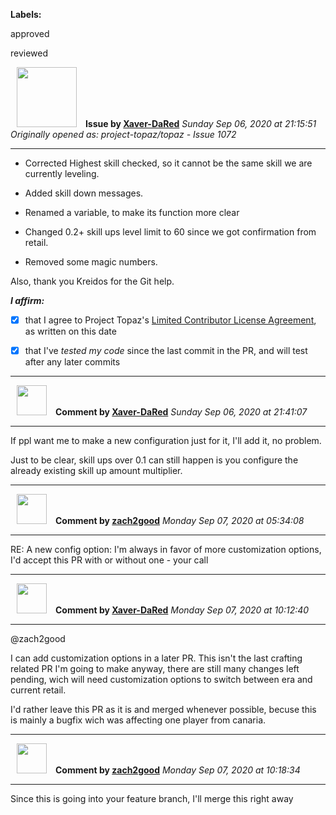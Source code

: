 **Labels:**

approved

reviewed



<a href="https://github.com/Xaver-DaRed"><img src="https://avatars2.githubusercontent.com/u/60053999?v=4" width="96" height="96" hspace="10"></img></a> **Issue by [Xaver-DaRed](https://github.com/Xaver-DaRed)**
_Sunday Sep 06, 2020 at 21:15:51_
_Originally opened as: project-topaz/topaz - Issue 1072_

----

- Corrected Highest skill checked, so it cannot be the same skill we are currently leveling.
- Added skill down messages.
- Renamed a variable, to make its function more clear
- Changed 0.2+ skill ups level limit to 60 since we got confirmation from retail.
- Removed some magic numbers.

Also, thank you Kreidos for the Git help.

<!-- place 'x' mark between square [] brackets to affirm: -->
**_I affirm:_**
- [x] that I agree to Project Topaz's [Limited Contributor License Agreement](http://project-topaz.com/blob/release/CONTRIBUTOR_AGREEMENT.md), as written on this date
- [x] that I've _tested my code_ since the last commit in the PR, and will test after any later commits




----
<a href="https://github.com/Xaver-DaRed"><img src="https://avatars2.githubusercontent.com/u/60053999?v=4" width="48" height="48" hspace="10"></img></a> **Comment by [Xaver-DaRed](https://github.com/Xaver-DaRed)**
_Sunday Sep 06, 2020 at 21:41:07_

----

If ppl want me to make a new configuration just for it, I'll add it, no problem.

Just to be clear, skill ups over 0.1 can still happen is you configure the already existing skill up amount multiplier.


----
<a href="https://github.com/zach2good"><img src="https://avatars3.githubusercontent.com/u/1389729?v=4" width="48" height="48" hspace="10"></img></a> **Comment by [zach2good](https://github.com/zach2good)**
_Monday Sep 07, 2020 at 05:34:08_

----

RE: A new config option: I'm always in favor of more customization options, I'd accept this PR with or without one - your call


----
<a href="https://github.com/Xaver-DaRed"><img src="https://avatars2.githubusercontent.com/u/60053999?v=4" width="48" height="48" hspace="10"></img></a> **Comment by [Xaver-DaRed](https://github.com/Xaver-DaRed)**
_Monday Sep 07, 2020 at 10:12:40_

----

@zach2good 
I can add customization options in a later PR. This isn't the last crafting related PR I'm going to make anyway, there are still many changes left pending, wich will need customization options to switch between era and current retail.
I'd rather leave this PR as it is and merged whenever possible, becuse this is mainly a bugfix wich was affecting one player from canaria.


----
<a href="https://github.com/zach2good"><img src="https://avatars3.githubusercontent.com/u/1389729?v=4" width="48" height="48" hspace="10"></img></a> **Comment by [zach2good](https://github.com/zach2good)**
_Monday Sep 07, 2020 at 10:18:34_

----

Since this is going into your feature branch, I'll merge this right away
